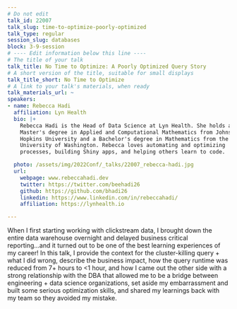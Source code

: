 ```yaml
---
# Do not edit
talk_id: 22007
talk_slug: time-to-optimize-poorly-optimized
talk_type: regular
session_slug: databases
block: 3-9-session
# ---- Edit information below this line ----
# The title of your talk
talk_title: No Time to Optimize: A Poorly Optimized Query Story
# A short version of the title, suitable for small displays
talk_title_short: No Time to Optimize
# A link to your talk's materials, when ready
talk_materials_url: ~
speakers:
- name: Rebecca Hadi
  affiliation: Lyn Health
  bio: |+
    Rebecca Hadi is the Head of Data Science at Lyn Health. She holds a
    Master's degree in Applied and Computational Mathematics from Johns
    Hopkins University and a Bachelor's degree in Mathematics from the
    University of Washington. Rebecca loves automating and optimizing
    processes, building Shiny apps, and helping others learn to code.

  photo: /assets/img/2022Conf/_talks/22007_rebecca-hadi.jpg
  url:
    webpage: www.rebeccahadi.dev
    twitter: https://twitter.com/beehadi26
    github: https://github.com/bhadi26
    linkedin: https://www.linkedin.com/in/rebeccahadi/
    affiliation: https://lynhealth.io

---
```


<!-- ABSTRACT ----
Please write abstract below. You may use simple markdown (links, code style, bold, italics)
-->

When I first starting working with clickstream data, I brought down the entire
data warehouse overnight and delayed business critical reporting...and it turned
out to be one of the best learning experiences of my career! In this talk, I
provide the context for the cluster-killing query + what I did wrong, describe
the business impact, how the query runtime was reduced from 7+ hours to <1 hour,
and how I came out the other side with a strong relationship with the DBA that
allowed me to be a bridge between engineering + data science organizations, set
aside my embarrassment and built some serious optimization skills, and shared my
learnings back with my team so they avoided my mistake.
